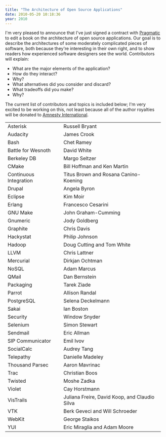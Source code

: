```yaml
---
title: "The Architecture of Open Source Applications"
date: 2010-05-20 10:18:36
year: 2010
---
```

I'm very pleased to announce that I've just signed a contract with <a href="http://pragprog.com">Pragmatic</a> to edit a book on the architecture of open source applications.  Our goal is to describe the architectures of some moderately complicated pieces of software, both because they're interesting in their own right, and to show readers how experienced software designers see the world.  Contributors will explain:
<ul>
  <li>What are the major elements of the application?</li>
  <li>How do they interact?</li>
  <li>Why?</li>
  <li>What alternatives did you consider and discard?</li>
  <li>What tradeoffs did you make?</li>
  <li>Why?</li>
</ul>
The current list of contributors and topics is included below; I'm very excited to be working on this, not least because all of the author royalties will be donated to <a href="http://www.amnesty.org">Amnesty International</a>.
<table class="center">
<tbody>
<tr>
<td>Asterisk</td>
<td>Russell Bryant</td>
</tr>
<tr>
<td>Audacity</td>
<td>James Crook</td>
</tr>
<tr>
<td>Bash</td>
<td>Chet Ramey</td>
</tr>
<tr>
<td>Battle for Wesnoth</td>
<td>David White</td>
</tr>
<tr>
<td>Berkeley DB</td>
<td>Margo Seltzer</td>
</tr>
<tr>
<td>CMake</td>
<td>Bill Hoffman and Ken Martin</td>
</tr>
<tr>
<td>Continuous Integration</td>
<td>Titus Brown and Rosana Canino-Koening</td>
</tr>
<tr>
<td>Drupal</td>
<td>Angela Byron</td>
</tr>
<tr>
<td>Eclipse</td>
<td>Kim Moir</td>
</tr>
<tr>
<td>Erlang</td>
<td>Francesco Cesarini</td>
</tr>
<tr>
<td>GNU Make</td>
<td>John Graham-Cumming</td>
</tr>
<tr>
<td>Gnumeric</td>
<td>Jody Goldberg</td>
</tr>
<tr>
<td>Graphite</td>
<td>Chris Davis</td>
</tr>
<tr>
<td>Hackystat</td>
<td>Philip Johnson</td>
</tr>
<tr>
<td>Hadoop</td>
<td>Doug Cutting and Tom White</td>
</tr>
<tr>
<td>LLVM</td>
<td>Chris Lattner</td>
</tr>
<tr>
<td>Mercurial</td>
<td>Dirkjan Ochtman</td>
</tr>
<tr>
<td>NoSQL</td>
<td>Adam Marcus</td>
</tr>
<tr>
<td>QMail</td>
<td>Dan Bernstein</td>
</tr>
<tr>
<td>Packaging</td>
<td>Tarek Ziade</td>
</tr>
<tr>
<td>Parrot</td>
<td>Allison Randal</td>
</tr>
<tr>
<td>PostgreSQL</td>
<td>Selena Deckelmann</td>
</tr>
<tr>
<td>Sakai</td>
<td>Ian Boston</td>
</tr>
<tr>
<td>Security</td>
<td>Window Snyder</td>
</tr>
<tr>
<td>Selenium</td>
<td>Simon Stewart</td>
</tr>
<tr>
<td>Sendmail</td>
<td>Eric Allman</td>
</tr>
<tr>
<td>SIP Communicator</td>
<td>Emil Ivov</td>
</tr>
<tr>
<td>SocialCalc</td>
<td>Audrey Tang</td>
</tr>
<tr>
<td>Telepathy</td>
<td>Danielle Madeley</td>
</tr>
<tr>
<td>Thousand Parsec</td>
<td>Aaron Mavrinac</td>
</tr>
<tr>
<td>Trac</td>
<td>Christian Boos</td>
</tr>
<tr>
<td>Twisted</td>
<td>Moshe Zadka</td>
</tr>
<tr>
<td>Violet</td>
<td>Cay Horstmann</td>
</tr>
<tr>
<td>VisTrails</td>
<td>Juliana Freire, David Koop, and Claudio Silva</td>
</tr>
<tr>
<td>VTK</td>
<td>Berk Geveci and Will Schroeder</td>
</tr>
<tr>
<td>WebKit</td>
<td>George Staikos</td>
</tr>
<tr>
<td>YUI</td>
<td>Eric Miraglia and Adam Moore</td>
</tr>
</tbody></table>
